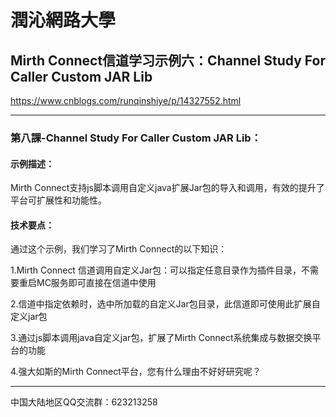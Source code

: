 # 潤沁網路大學
  
## Mirth Connect信道学习示例六：Channel Study For Caller Custom JAR Lib

https://www.cnblogs.com/runqinshiye/p/14327552.html
 
* * *

### 第八課-Channel Study For Caller Custom JAR Lib：  

#### 示例描述：  

Mirth Connect支持js脚本调用自定义java扩展Jar包的导入和调用，有效的提升了平台可扩展性和功能性。

#### 技术要点：  

通过这个示例，我们学习了Mirth Connect的以下知识：    

1.Mirth Connect 信道调用自定义Jar包：可以指定任意目录作为插件目录，不需要重启MC服务即可直接在信道中使用    

2.信道中指定依赖时，选中所加载的自定义Jar包目录，此信道即可使用此扩展自定义jar包  

3.通过js脚本调用java自定义jar包，扩展了Mirth Connect系统集成与数据交换平台的功能  

4.强大如斯的Mirth Connect平台，您有什么理由不好好研究呢？  


* * *  

中国大陆地区QQ交流群：623213258  
 
